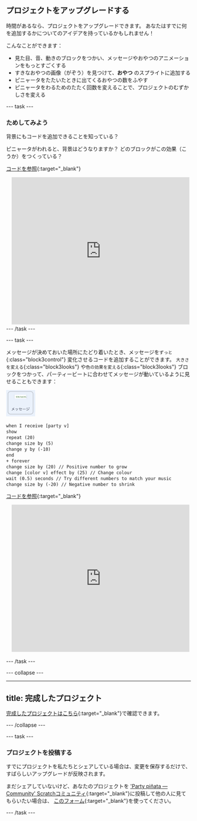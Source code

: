 ## プロジェクトをアップグレードする

時間があるなら、プロジェクトをアップグレードできます。 あなたはすでに何を追加するかについてのアイデアを持っているかもしれません！

こんなことができます：

+ 見た目、音、動きのブロックをつかい、メッセージやおやつのアニメーションをもっとすごくする
+ すきなおやつの画像（がぞう）を見つけて、**おやつ** のスプライトに追加する
+ ピニャータをたたいたときに出てくるおやつの数をふやす
+ ピニャータをわるためのたたく回数を変えることで、プロジェクトのむずかしさを変える

--- task ---
### ためしてみよう
<div style="display: flex; flex-wrap: wrap">
<div style="flex-basis: 175px; flex-grow: 1">  
背景にもコードを追加できることを知っている？

ピニャータがわれると、背景はどうなりますか？ どのブロックがこの効果（こうか）をつくっている？ 

[コードを参照](https://scratch.mit.edu/projects/653771814/){:target="_blank"}

</div>
<div class="scratch-preview" style="margin-left: 15px;">
  <iframe allowtransparency="true" width="485" height="402" src="https://scratch.mit.edu/projects/embed/653771814/?autostart=false" frameborder="0"></iframe>
</div>
</div>
--- /task ---

--- task ---

メッセージが決めておいた場所にたどり着いたとき、メッセージを`ずっと`{:class="block3control"} 変化させるコードを追加することができます。 `大きさを変える`{:class="block3looks"} や`色の効果を変える`{:class="block3looks"} ブロックをつかって、パーティービートに合わせてメッセージが動いているように見せることもできます：

![メッセージのスプライトアイコン](images/message-sprite.png)

```blocks3
when I receive [party v]
show
repeat (20)
change size by (5)
change y by (-10)
end
+ forever
change size by (20) // Positive number to grow
change [color v] effect by (25) // Change colour
wait (0.5) seconds // Try different numbers to match your music
change size by (-20) // Negative number to shrink
```

[コードを参照](https://scratch.mit.edu/projects/656332454/){:target="_blank"}

<div class="scratch-preview" style="margin-left: 15px;">
  <iframe allowtransparency="true" width="485" height="402" src="https://scratch.mit.edu/projects/embed/656332454/?autostart=false" frameborder="0"></iframe>
</div>

--- /task ---

--- collapse ---

---
title: 完成したプロジェクト
---

[完成したプロジェクトはこちら](https://scratch.mit.edu/projects/649873783/){:target="_blank"}で確認できます。

--- /collapse ---

--- task ---

### プロジェクトを投稿する

すでにプロジェクトを私たちとシェアしている場合は、変更を保存するだけで、すばらしいアップグレードが反映されます。

まだシェアしていないけど、あなたのプロジェクトを ['Party piñata — Community' Scratchコミュニティ](https://scratch.mit.edu/studios/31111242){:target="_blank"}に投稿して他の人に見てもらいたい場合は、 [このフォーム](https://form.raspberrypi.org/f/community-project-submissions){:target="_blank"}を使ってください。

--- /task ---
